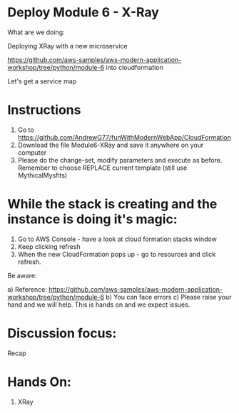 # Deploy Module 6 - X-Ray
What are we doing: 

Deploying XRay with a new microservice

https://github.com/aws-samples/aws-modern-application-workshop/tree/python/module-6  into cloudformation

Let's get a service map

# Instructions

1. Go to  https://github.com/AndrewG77/funWithModernWebApp/CloudFormation
2. Download the file Module6-XRay and save it anywhere on your computer
3. Please do the change-set, modify parameters and execute as before. Remember to choose REPLACE current template (still use MythicalMysfits)



# While the stack is creating and the instance is doing it's magic: 


1. Go to AWS Console - have a look at cloud formation stacks window
2. Keep clicking refresh
3. When the new CloudFormation pops up - go to resources and click refresh.


Be aware: 

a) Reference: https://github.com/aws-samples/aws-modern-application-workshop/tree/python/module-6
b) You can face errors
c) Please raise your hand and we will help.  This is hands on and we expect issues. 

# Discussion focus: 

Recap


# Hands On:

1. XRay 